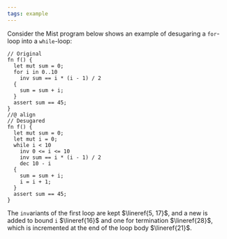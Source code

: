 ```yaml
---
tags: example
---
```


Consider the Mist program below shows an example of desugaring a `for`-loop into a `while`-loop:
```{.mist .numberLines}
// Original
fn f() {
  let mut sum = 0;
  for i in 0..10
    inv sum == i * (i - 1) / 2
  {
    sum = sum + i;
  }
  assert sum == 45;
}
//@ align
// Desugared
fn f() {
  let mut sum = 0;
  let mut i = 0;
  while i < 10
    inv 0 <= i <= 10
    inv sum == i * (i - 1) / 2
    dec 10 - i
  {
    sum = sum + i;
    i = i + 1;
  }
  assert sum == 45;
}
```
The `inv`ariants of the first loop are kept $\lineref{5, 17}$, and a new is added to bound `i` $\lineref{16}$ and one for termination $\lineref{28}$, which is incremented at the end of the loop body $\lineref{21}$.
